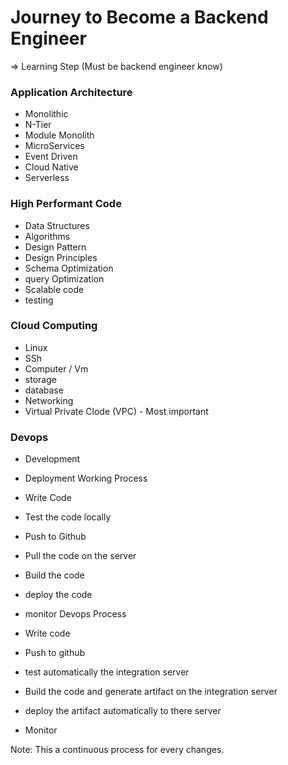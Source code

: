 # Journey to Become a Backend Engineer

=> Learning Step (Must be backend engineer know)

### Application Architecture

- Monolithic
- N-Tier
- Module Monolith
- MicroServices
- Event Driven
- Cloud Native
- Serverless

### High Performant Code

- Data Structures
- Algorithms
- Design Pattern
- Design Principles
- Schema Optimization
- query Optimization
- Scalable code
- testing

### Cloud Computing

- Linux
- SSh
- Computer / Vm
- storage
- database
- Networking
- Virtual Private Clode (VPC) - Most important

### Devops

- Development
- Deployment
  Working Process
- Write Code
- Test the code locally
- Push to Github
- Pull the code on the server
- Build the code
- deploy the code
- monitor
  Devops Process

- Write code
- Push to github
- test automatically the integration server
- Build the code and generate artifact on the integration server
- deploy the artifact automatically to there server
- Monitor

Note: This a continuous process for every changes.
